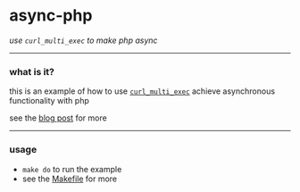 # async-php
_use `curl_multi_exec` to make php async_

---

### what is it?

this is an example of how to use [`curl_multi_exec`](https://www.php.net/manual/en/function.curl-multi-exec.php) achieve asynchronous functionality with php

see the [blog post]() for more

---

### usage

- `make do` to run the example
- see the [Makefile](./Makefile) for more